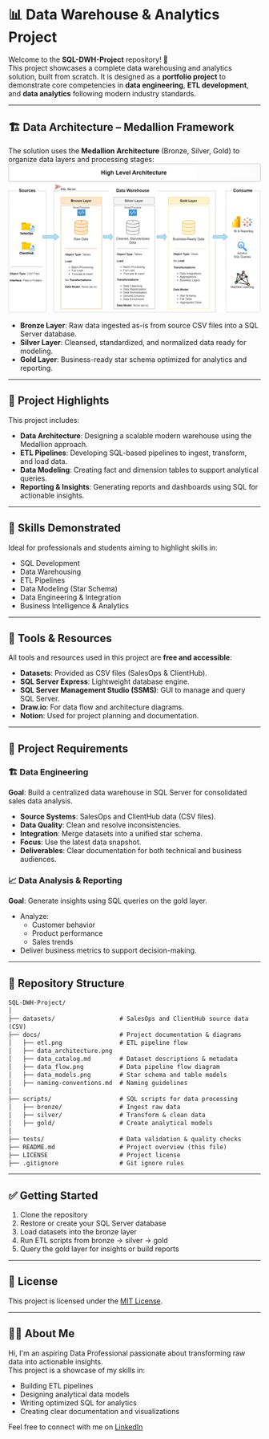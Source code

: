 # 📊 Data Warehouse & Analytics Project

Welcome to the **SQL-DWH-Project** repository! 🚀  
This project showcases a complete data warehousing and analytics solution, built from scratch. It is designed as a **portfolio project** to demonstrate core competencies in **data engineering**, **ETL development**, and **data analytics** following modern industry standards.

---

## 🏗️ Data Architecture – Medallion Framework

The solution uses the **Medallion Architecture** (Bronze, Silver, Gold) to organize data layers and processing stages:
![Data Architecture](docs/data_architecture.png)

- **Bronze Layer**: Raw data ingested as-is from source CSV files into a SQL Server database.
- **Silver Layer**: Cleansed, standardized, and normalized data ready for modeling.
- **Gold Layer**: Business-ready star schema optimized for analytics and reporting.

---

## 📌 Project Highlights

This project includes:

- **Data Architecture**: Designing a scalable modern warehouse using the Medallion approach.
- **ETL Pipelines**: Developing SQL-based pipelines to ingest, transform, and load data.
- **Data Modeling**: Creating fact and dimension tables to support analytical queries.
- **Reporting & Insights**: Generating reports and dashboards using SQL for actionable insights.

---

## 🧠 Skills Demonstrated

Ideal for professionals and students aiming to highlight skills in:

- SQL Development  
- Data Warehousing  
- ETL Pipelines  
- Data Modeling (Star Schema)  
- Data Engineering & Integration  
- Business Intelligence & Analytics  

---

## 🧰 Tools & Resources

All tools and resources used in this project are **free and accessible**:

- **Datasets**: Provided as CSV files (SalesOps & ClientHub).
- **SQL Server Express**: Lightweight database engine.
- **SQL Server Management Studio (SSMS)**: GUI to manage and query SQL Server.
- **Draw.io**: For data flow and architecture diagrams.
- **Notion**: Used for project planning and documentation.

---

## 🚧 Project Requirements

### 🏗️ Data Engineering

**Goal**: Build a centralized data warehouse in SQL Server for consolidated sales data analysis.

- **Source Systems**: SalesOps and ClientHub data (CSV files).
- **Data Quality**: Clean and resolve inconsistencies.
- **Integration**: Merge datasets into a unified star schema.
- **Focus**: Use the latest data snapshot.
- **Deliverables**: Clear documentation for both technical and business audiences.

### 📈 Data Analysis & Reporting

**Goal**: Generate insights using SQL queries on the gold layer.

- Analyze:
  - Customer behavior
  - Product performance
  - Sales trends
- Deliver business metrics to support decision-making.


---

## 📁 Repository Structure

```plaintext
SQL-DWH-Project/
│
├── datasets/                  # SalesOps and ClientHub source data (CSV)
├── docs/                      # Project documentation & diagrams
│   ├── etl.png                # ETL pipeline flow
│   ├── data_architecture.png
│   ├── data_catalog.md        # Dataset descriptions & metadata
│   ├── data_flow.png          # Data pipeline flow diagram
│   ├── data_models.png        # Star schema and table models
│   ├── naming-conventions.md  # Naming guidelines
│
├── scripts/                   # SQL scripts for data processing
│   ├── bronze/                # Ingest raw data
│   ├── silver/                # Transform & clean data
│   ├── gold/                  # Create analytical models
│
├── tests/                     # Data validation & quality checks
├── README.md                  # Project overview (this file)
├── LICENSE                    # Project license
├── .gitignore                 # Git ignore rules
```

---

## ✅ Getting Started

1. Clone the repository  
2. Restore or create your SQL Server database  
3. Load datasets into the bronze layer  
4. Run ETL scripts from bronze → silver → gold  
5. Query the gold layer for insights or build reports

---

## 📝 License

This project is licensed under the [MIT License](./LICENSE).

---

## 👨‍💻 About Me

Hi, I'm an aspiring Data Professional passionate about transforming raw data into actionable insights.  
This project is a showcase of my skills in:

- Building ETL pipelines
- Designing analytical data models
- Writing optimized SQL for analytics
- Creating clear documentation and visualizations

Feel free to connect with me on [LinkedIn](https://www.linkedin.com/in/aboubekrine-sedigh/) 

